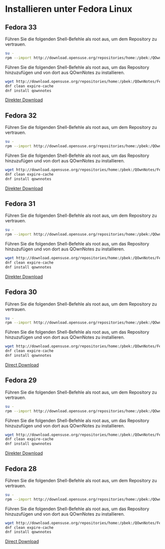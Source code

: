 # Installieren unter Fedora Linux

## Fedora 33

Führen Sie die folgenden Shell-Befehle als root aus, um dem Repository zu vertrauen.

```bash
su -
rpm --import http://download.opensuse.org/repositories/home:/pbek:/QOwnNotes/Fedora_33/repodata/repomd.xml.key
```

Führen Sie die folgenden Shell-Befehle als root aus, um das Repository hinzuzufügen und von dort aus QOwnNotes zu installieren.

```bash
wget http://download.opensuse.org/repositories/home:/pbek:/QOwnNotes/Fedora_33/home:pbek:QOwnNotes.repo -O /etc/yum.repos.d/QOwnNotes.repo
dnf clean expire-cache
dnf install qownnotes
```

[Direkter Download](https://build.opensuse.org/package/binaries/home:pbek:QOwnNotes/desktop/Fedora_33)

## Fedora 32

Führen Sie die folgenden Shell-Befehle als root aus, um dem Repository zu vertrauen.

```bash
su -
rpm --import http://download.opensuse.org/repositories/home:/pbek:/QOwnNotes/Fedora_32/repodata/repomd.xml.key
```

Führen Sie die folgenden Shell-Befehle als root aus, um das Repository hinzuzufügen und von dort aus QOwnNotes zu installieren.

```bash
wget http://download.opensuse.org/repositories/home:/pbek:/QOwnNotes/Fedora_32/home:pbek:QOwnNotes.repo -O /etc/yum.repos.d/QOwnNotes.repo
dnf clean expire-cache
dnf install qownnotes
```

[Direkter Download](https://build.opensuse.org/package/binaries/home:pbek:QOwnNotes/desktop/Fedora_32)

## Fedora 31

Führen Sie die folgenden Shell-Befehle als root aus, um dem Repository zu vertrauen.

```bash
su -
rpm --import http://download.opensuse.org/repositories/home:/pbek:/QOwnNotes/Fedora_31/repodata/repomd.xml.key
```

Führen Sie die folgenden Shell-Befehle als root aus, um das Repository hinzuzufügen und von dort aus QOwnNotes zu installieren.

```bash
wget http://download.opensuse.org/repositories/home:/pbek:/QOwnNotes/Fedora_31/home:pbek:QOwnNotes.repo -O /etc/yum.repos.d/QOwnNotes.repo
dnf clean expire-cache
dnf install qownnotes
```

[Direkter Download](https://build.opensuse.org/package/binaries/home:pbek:QOwnNotes/desktop/Fedora_31)

## Fedora 30

Führen Sie die folgenden Shell-Befehle als root aus, um dem Repository zu vertrauen.

```bash
su -
rpm --import http://download.opensuse.org/repositories/home:/pbek:/QOwnNotes/Fedora_30/repodata/repomd.xml.key
```

Führen Sie die folgenden Shell-Befehle als root aus, um das Repository hinzuzufügen und von dort aus QOwnNotes zu installieren.

```bash
wget http://download.opensuse.org/repositories/home:/pbek:/QOwnNotes/Fedora_30/home:pbek:QOwnNotes.repo -O /etc/yum.repos.d/QOwnNotes.repo
dnf clean expire-cache
dnf install qownnotes
```

[Direct Download](https://build.opensuse.org/package/binaries/home:pbek:QOwnNotes/desktop/Fedora_30)

## Fedora 29

Führen Sie die folgenden Shell-Befehle als root aus, um dem Repository zu vertrauen.

```bash
su -
rpm --import http://download.opensuse.org/repositories/home:/pbek:/QOwnNotes/Fedora_29/repodata/repomd.xml.key
```

Führen Sie die folgenden Shell-Befehle als root aus, um das Repository hinzuzufügen und von dort aus QOwnNotes zu installieren.

```bash
wget http://download.opensuse.org/repositories/home:/pbek:/QOwnNotes/Fedora_29/home:pbek:QOwnNotes.repo -O /etc/yum.repos.d/QOwnNotes.repo
dnf clean expire-cache
dnf install qownnotes
```

[Direkter Download](https://build.opensuse.org/package/binaries/home:pbek:QOwnNotes/desktop/Fedora_29)

## Fedora 28

Führen Sie die folgenden Shell-Befehle als root aus, um dem Repository zu vertrauen.

```bash
su -
rpm --import http://download.opensuse.org/repositories/home:/pbek:/QOwnNotes/Fedora_28/repodata/repomd.xml.key
```

Führen Sie die folgenden Shell-Befehle als root aus, um das Repository hinzuzufügen und von dort aus QOwnNotes zu installieren.

```bash
wget http://download.opensuse.org/repositories/home:/pbek:/QOwnNotes/Fedora_28/home:pbek:QOwnNotes.repo -O /etc/yum.repos.d/QOwnNotes.repo
dnf clean expire-cache
dnf install qownnotes
```

[Direct Download](https://build.opensuse.org/package/binaries/home:pbek:QOwnNotes/desktop/Fedora_28)
